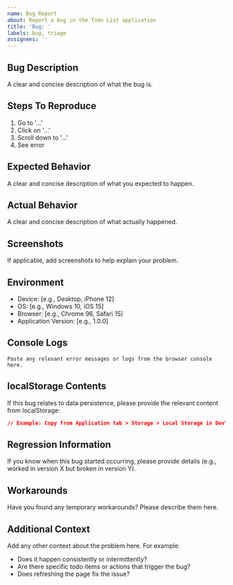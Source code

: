 ```yaml
---
name: Bug Report
about: Report a bug in the Todo List application
title: 'Bug: '
labels: bug, triage
assignees: ''
---
```


## Bug Description
A clear and concise description of what the bug is.

## Steps To Reproduce
1. Go to '...'
2. Click on '...'
3. Scroll down to '...'
4. See error

## Expected Behavior
A clear and concise description of what you expected to happen.

## Actual Behavior
A clear and concise description of what actually happened.

## Screenshots
If applicable, add screenshots to help explain your problem.

## Environment
- Device: [e.g., Desktop, iPhone 12]
- OS: [e.g., Windows 10, iOS 15]
- Browser: [e.g., Chrome 96, Safari 15]
- Application Version: [e.g., 1.0.0]

## Console Logs
```
Paste any relevant error messages or logs from the browser console here.
```

## localStorage Contents
If this bug relates to data persistence, please provide the relevant content from localStorage:
```json
// Example: Copy from Application tab > Storage > Local Storage in DevTools
```

## Regression Information
If you know when this bug started occurring, please provide details (e.g., worked in version X but broken in version Y).

## Workarounds
Have you found any temporary workarounds? Please describe them here.

## Additional Context
Add any other context about the problem here. For example:
- Does it happen consistently or intermittently?
- Are there specific todo items or actions that trigger the bug?
- Does refreshing the page fix the issue?